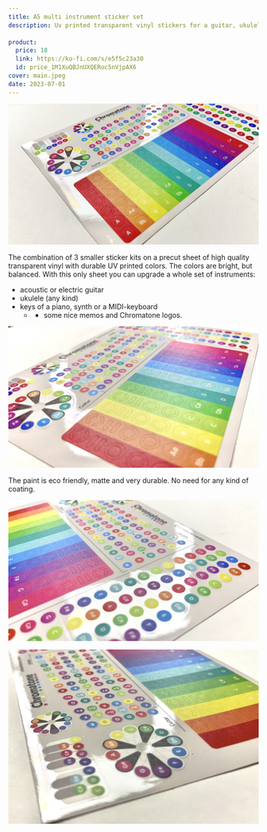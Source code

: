 ```yaml
---
title: A5 multi instrument sticker set
description: Uv printed transparent vinyl stickers for a guitar, ukulele, regulat keys and more

product:
  price: 18
  link: https://ko-fi.com/s/e5f5c23a30
  id: price_1M1XuQBJnUXQERoc5nVjpAX6
cover: main.jpeg
date: 2023-07-01
---
```


![](./angle.jpeg)

The combination of 3 smaller sticker kits on a precut sheet of high quality transparent vinyl with durable UV printed colors. The colors are bright, but balanced. With this only sheet you can upgrade a whole set of instruments:

- acoustic or electric guitar
- ukulele (any kind)
- keys of a piano, synth or a MIDI-keyboard
  - - some nice memos and Chromatone logos.

![](./close.jpeg)

The paint is eco friendly, matte and very durable. No need for any kind of coating.

![](./fret.jpeg)

![](./addons.jpeg)
